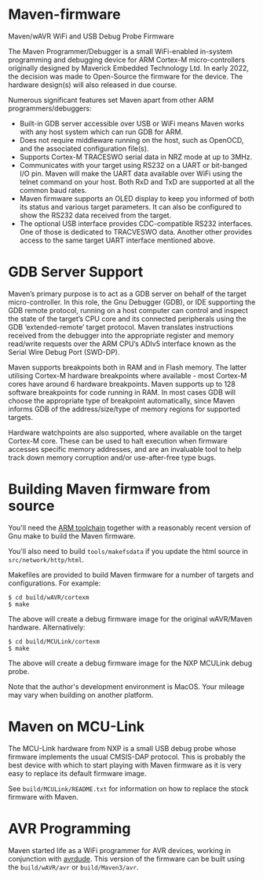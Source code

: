 # Maven-firmware

Maven/wAVR WiFi and USB Debug Probe Firmware

The Maven Programmer/Debugger is a small WiFi-enabled in-system programming
and debugging device for ARM Cortex-M micro-controllers originally designed
by Maverick Embedded Technology Ltd. In early 2022, the decision was made to
Open-Source the firmware for the device. The hardware design(s) will also
released in due course.

Numerous significant features set Maven apart from other ARM programmers/debuggers:
- Built-in GDB server accessible over USB or WiFi means Maven works with any host system which can run GDB for ARM.
- Does not require middleware running on the host, such as OpenOCD, and the associated configuration file(s).
- Supports Cortex-M TRACESWO serial data in NRZ mode at up to 3MHz.
- Communicates with your target using RS232 on a UART or bit-banged I/O pin. Maven will make the UART data available over WiFi using the telnet command on your host. Both RxD and TxD are supported at all the common baud rates.
- Maven firmware supports an OLED display to keep you informed of both its status and various target parameters. It can also be configured to show the RS232 data received from the target.
- The optional USB interface provides CDC-compatible RS232 interfaces. One of those is dedicated to TRACVESWO data. Another other provides access to the same target UART interface mentioned above.

# GDB Server Support
Maven’s primary purpose is to act as a GDB server on behalf of the target
micro-controller. In this role, the Gnu Debugger (GDB), or IDE supporting
the GDB remote protocol, running on a host computer can control and inspect
the state of the target’s CPU core and its connected peripherals using the
GDB ‘extended-remote’ target protocol. Maven translates instructions received
from the debugger into the appropriate register and memory read/write
requests over the ARM CPU’s ADIv5 interface known as the Serial Wire Debug
Port (SWD-DP).

Maven supports breakpoints both in RAM and in Flash memory. The latter
utilising Cortex-M hardware breakpoints where available - most Cortex-M cores
have around 6 hardware breakpoints. Maven supports up to 128 software
breakpoints for code running in RAM. In most cases GDB will choose the
appropriate type of breakpoint automatically, since Maven informs GDB of
the address/size/type of memory regions for supported targets.

Hardware watchpoints are also supported, where available on the target
Cortex-M core. These can be used to halt execution when firmware accesses
specific memory addresses, and are an invaluable tool to help track down
memory corruption and/or use-after-free type bugs.

# Building Maven firmware from source
You'll need the [ARM toolchain](https://developer.arm.com/tools-and-software/open-source-software/developer-tools/gnu-toolchain/gnu-rm)
together with a reasonably recent version of Gnu make to build the Maven firmware.

You'll also need to build `tools/makefsdata` if you update the html source
in `src/network/http/html`.

Makefiles are provided to build Maven firmware for a number of targets
and configurations. For example:

```
$ cd build/wAVR/cortexm
$ make
```

The above will create a debug firmware image for the original wAVR/Maven
hardware. Alternatively:

```
$ cd build/MCULink/cortexm
$ make
```

The above will create a debug firmware image for the NXP MCULink
debug probe.

Note that the author's development environment is MacOS. Your mileage may
vary when building on another platform.

# Maven on MCU-Link
The MCU-Link hardware from NXP is a small USB debug probe whose firmware
implements the usual CMSIS-DAP protocol. This is probably the best
device with which to start playing with Maven firmware as it is very
easy to replace its default firmware image.

See `build/MCULink/README.txt` for information on how to replace the stock
firmware with Maven.

# AVR Programming
Maven started life as a WiFi programmer for AVR devices, working in
conjunction with [avrdude](https://github.com/avrdudes/avrdude). This
version of the firmware can be built using the `build/wAVR/avr` or
`build/Maven3/avr`.

